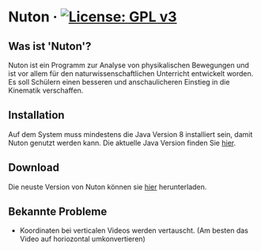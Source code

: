 # Nuton &middot; [![License: GPL v3](https://img.shields.io/badge/License-GPLv3-blue.svg)](https://www.gnu.org/licenses/gpl-3.0)
## Was ist 'Nuton'?
Nuton ist ein Programm zur Analyse von physikalischen Bewegungen und ist vor allem für den naturwissenschaftlichen Unterricht entwickelt worden. Es soll Schülern einen besseren und anschaulicheren Einstieg in die Kinematik verschaffen.

## Installation
Auf dem System muss mindestens die Java Version 8 installiert sein, damit Nuton genutzt werden kann. Die aktuelle Java Version finden Sie [hier](https://java.com/de/download/).

## Download
Die neuste Version von Nuton können sie [hier](https://edgardschi.github.io/nuton-website/download.html) herunterladen.

## Bekannte Probleme
- Koordinaten bei verticalen Videos werden vertauscht. (Am besten das Video auf horiozontal umkonvertieren)
